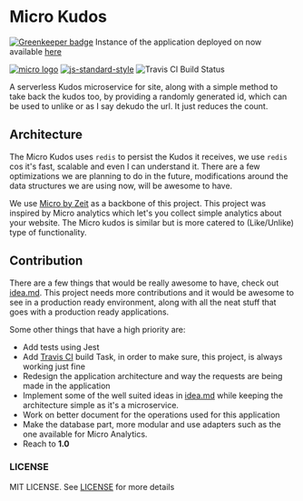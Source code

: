 # Micro Kudos

[![Greenkeeper badge](https://badges.greenkeeper.io/abdulhannanali/micro-kudos.svg)](https://greenkeeper.io/)
Instance of the application deployed on now available [here](https://micro-kudos-zycpfowbly.now.sh/https://facebook.com?increment=true)

<!--Badges come here-->
[![micro logo](https://cldup.com/JDmmHX3uhF.svg)](https://github.com/zeit/micro)
[![js-standard-style](https://img.shields.io/badge/code%20style-standard-brightgreen.svg)](http://standardjs.com)
![Travis CI Build Status](https://api.travis-ci.org/abdulhannanali/micro-kudos.svg?branch=master)

A serverless Kudos microservice for site, along with a simple method to 
take back the kudos too, by providing a randomly generated id, which 
can be used to unlike or as I say dekudo the url. It just reduces the count.

## Architecture

The Micro Kudos uses `redis` to persist the Kudos it receives, we use `redis` cos it's fast,
scalable and even I can understand it. There are a few optimizations we are planning to 
do in the future, modifications around the data structures we are using now, will be awesome to have.

We use [Micro by Zeit](https://github.com/zeit/micro) as a backbone of this
project. This project was inspired by Micro analytics which let's you collect simple analytics about your 
website. The Micro kudos is similar but is more catered to (Like/Unlike) type of functionality.

## Contribution
There are a few things that would be really awesome to have, check out [idea.md](idea.md). This project 
needs more contributions and it would be awesome to see in a production ready environment, along with all
the neat stuff that goes with a production ready applications.

Some other things that have a high priority are:

- Add tests using Jest
- Add [Travis CI](https://travis-ci.org) build Task, in order to make sure, this project, is always working just fine
- Redesign the application architecture and way the requests are being made in the application
- Implement some of the well suited ideas in [idea.md](idea.md) while keeping the architecture simple as it's a microservice.
- Work on better document for the operations used for this application
- Make the database part, more modular and use adapters such as the one available for Micro Analytics.
- Reach to **1.0**

### LICENSE
MIT LICENSE. See [LICENSE](LICENSE) for more details